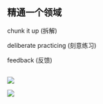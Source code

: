 # 


## 精通一个领域

chunk it up (拆解)

deliberate practicing (刻意练习)

feedback (反馈)

##


![](https://tva1.sinaimg.cn/large/0081Kckwgy1gkm7dnpg2fj312q0kcwfm.jpg)


![](https://tva1.sinaimg.cn/large/0081Kckwgy1gkm7flge9kj30ze0ma40r.jpg)




